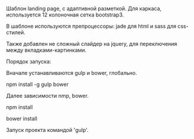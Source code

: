 ﻿Шаблон landing page, с адаптивной разметкой. Для каркаса, используется 12 колоночная сетка bootstrap3.

В шаблоне используются препроцессоры: jade для html и sass для css-стилей.  

Также добавлен не сложный слайдер на jquery, для переключения между вкладками-картинками.


Порядок запуска:

Вначале устанавливаются gulp и bower, глобально.

npm install -g gulp bower

Далее зависимости nmp, bower.

npm install

bower install

Запуск проекта командой 'gulp'.
